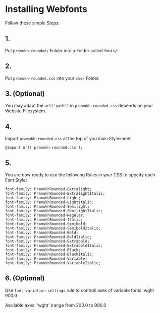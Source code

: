 # Installing Webfonts
Follow these simple Steps.

## 1.
Put `pramukh-rounded/` Folder into a Folder called `fonts/`.

## 2.
Put `pramukh-rounded.css` into your `css/` Folder.

## 3. (Optional)
You may adapt the `url('path')` in `pramukh-rounded.css` depends on your Website Filesystem.

## 4.
Import `pramukh-rounded.css` at the top of you main Stylesheet.

```
@import url('pramukh-rounded.css');
```

## 5.
You are now ready to use the following Rules in your CSS to specify each Font Style:
```
font-family: PramukhRounded-Extralight;
font-family: PramukhRounded-ExtralightItalic;
font-family: PramukhRounded-Light;
font-family: PramukhRounded-LightItalic;
font-family: PramukhRounded-Semilight;
font-family: PramukhRounded-SemilightItalic;
font-family: PramukhRounded-Regular;
font-family: PramukhRounded-Italic;
font-family: PramukhRounded-Semibold;
font-family: PramukhRounded-SemiboldItalic;
font-family: PramukhRounded-Bold;
font-family: PramukhRounded-BoldItalic;
font-family: PramukhRounded-Extrabold;
font-family: PramukhRounded-ExtraboldItalic;
font-family: PramukhRounded-Black;
font-family: PramukhRounded-BlackItalic;
font-family: PramukhRounded-Variable;
font-family: PramukhRounded-VariableItalic;

```
## 6. (Optional)
Use `font-variation-settings` rule to controll axes of variable fonts:
wght 900.0

Available axes:
'wght' (range from 200.0 to 900.0

